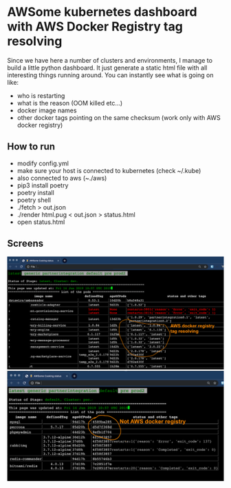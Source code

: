 # AWSome kubernetes dashboard with AWS Docker Registry tag resolving

Since we have here a number of clusters and environments, I manage to build a little python dashboard. It just generate a static html file with all interesting things running around. You can instantly see what is going on like:

- who is restarting
- what is the reason (OOM killed etc...)
- docker image names
- other docker tags pointing on the same checksum (work only with AWS docker registry)

## How to run

- modify config.yml
- make sure your host is connected to kubernetes (check ~/.kube)
- also connected to aws (~./aws)
- pip3 install poetry
- poetry install
- poetry shell
- ./fetch > out.json
- ./render html.pug < out.json > status.html
- open status.html

## Screens

![screen with aws](https://raw.githubusercontent.com/atolia/awsome/oss/aws.png)
![screen with no aws](https://raw.githubusercontent.com/atolia/awsome/oss/no-aws.png)
